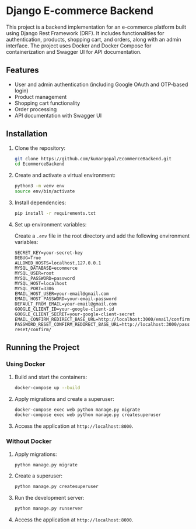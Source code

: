# Django E-commerce Backend

This project is a backend implementation for an e-commerce platform built using Django Rest Framework (DRF). It includes functionalities for authentication, products, shopping cart, and orders, along with an admin interface. The project uses Docker and Docker Compose for containerization and Swagger UI for API documentation.

## Features

- User and admin authentication (including Google OAuth and OTP-based login)
- Product management
- Shopping cart functionality
- Order processing
- API documentation with Swagger UI

## Installation

1. Clone the repository:

    ```bash
    git clone https://github.com/kumargopal/EcommerceBackend.git
    cd EcommerceBackend
    ```

2. Create and activate a virtual environment:

    ```bash
    python3 -m venv env
    source env/bin/activate
    ```

3. Install dependencies:

    ```bash
    pip install -r requirements.txt
    ```

4. Set up environment variables:

    Create a `.env` file in the root directory and add the following environment variables:

    ```env
    SECRET_KEY=your-secret-key
    DEBUG=True
    ALLOWED_HOSTS=localhost,127.0.0.1
    MYSQL_DATABASE=ecommerce
    MYSQL_USER=root
    MYSQL_PASSWORD=password
    MYSQL_HOST=localhost
    MYSQL_PORT=3306
    EMAIL_HOST_USER=your-email@gmail.com
    EMAIL_HOST_PASSWORD=your-email-password
    DEFAULT_FROM_EMAIL=your-email@gmail.com
    GOOGLE_CLIENT_ID=your-google-client-id
    GOOGLE_CLIENT_SECRET=your-google-client-secret
    EMAIL_CONFIRM_REDIRECT_BASE_URL=http://localhost:3000/email/confirm/
    PASSWORD_RESET_CONFIRM_REDIRECT_BASE_URL=http://localhost:3000/password-reset/confirm/
    ```

## Running the Project

### Using Docker

1. Build and start the containers:

    ```bash
    docker-compose up --build
    ```

2. Apply migrations and create a superuser:

    ```bash
    docker-compose exec web python manage.py migrate
    docker-compose exec web python manage.py createsuperuser
    ```

3. Access the application at `http://localhost:8000`.

### Without Docker

1. Apply migrations:

    ```bash
    python manage.py migrate
    ```

2. Create a superuser:

    ```bash
    python manage.py createsuperuser
    ```

3. Run the development server:

    ```bash
    python manage.py runserver
    ```

4. Access the application at `http://localhost:8000`.

